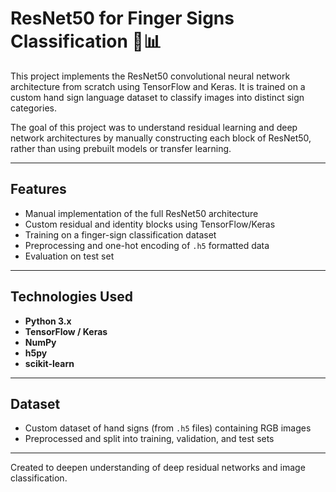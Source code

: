 # ResNet50 for Finger Signs Classification 🤚📊

This project implements the ResNet50 convolutional neural network architecture from scratch using TensorFlow and Keras. It is trained on a custom hand sign language dataset to classify images into distinct sign categories.

The goal of this project was to understand residual learning and deep network architectures by manually constructing each block of ResNet50, rather than using prebuilt models or transfer learning.

---

## Features
- Manual implementation of the full ResNet50 architecture
- Custom residual and identity blocks using TensorFlow/Keras
- Training on a finger-sign classification dataset
- Preprocessing and one-hot encoding of `.h5` formatted data
- Evaluation on test set

---

## Technologies Used
- **Python 3.x**
- **TensorFlow / Keras**
- **NumPy**
- **h5py**
- **scikit-learn**

---

## Dataset
- Custom dataset of hand signs (from `.h5` files) containing RGB images
- Preprocessed and split into training, validation, and test sets

---

Created to deepen understanding of deep residual networks and image classification.
